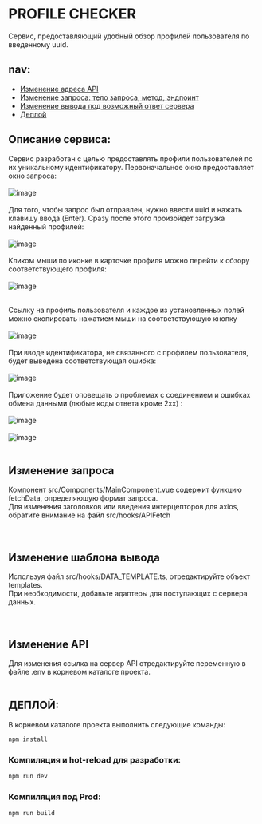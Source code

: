 # PROFILE CHECKER

Сервис, предоставляющий удобный обзор профилей пользователя по введенному uuid. <br>
## nav: 
- [Изменение адреса API](#apichanging)
- [Изменение запроса: тело запроса, метод, эндпоинт](#queryChanging)
- [Изменение вывода под возможный ответ сервера](#templatechanging)
- [Деплой](#deploy)

## Описание сервиса:</br>
Сервис разработан с целью предоставлять профили пользователей по их уникальному идентификатору.
Первоначальное окно предоставляет окно запроса:</br></br>
![image](https://github.com/user-attachments/assets/32a99b28-51c0-4b82-ad77-7b7e1bc67751)
</br></br>
Для того, чтобы запрос был отправлен, нужно ввести uuid и нажать клавишу ввода (Enter). Сразу после этого произойдет загрузка найденный профилей:</br></br>
![image](https://github.com/user-attachments/assets/bb25309c-4ba7-47bf-b067-20669abcab96)
</br></br>
Кликом мыши по иконке в карточке профиля можно перейти к обзору соответствующего профиля:</br></br>
![image](https://github.com/user-attachments/assets/ca617de1-24c9-494e-9c5d-232915f22e11)</br></br>

Ссылку на профиль пользователя и каждое из установленных полей можно скопировать нажатием мыши на соответствующую кнопку</br></br>
![image](https://github.com/user-attachments/assets/21d748dd-5c78-476e-ae0d-877a8a1a446a)
</br></br>
При вводе идентификатора, не связанного с профилем пользователя, будет выведена соответствующая ошибка:</br></br>
![image](https://github.com/user-attachments/assets/9f95cd16-6268-47f6-bdba-61e90cf53a70)</br></br>
Приложение будет оповещать о проблемах с соединением и ошибках обмена данными (любые коды ответа кроме 2xx) :</br></br>
![image](https://github.com/user-attachments/assets/bb008d9c-9474-434b-ac81-2bf69ac6a282)</br></br>
![image](https://github.com/user-attachments/assets/cb6bb781-0a65-46fb-a9ea-862428ac6be0)
</br></br>



## <a name="queryChanging">Изменение запроса</a>
Компонент src/Components/MainComponent.vue содержит функцию fetchData, определяющую формат запроса. </br> 
Для изменения заголовков или введения интерцепторов для axios, обратите внимание на файл src/hooks/APIFetch </br>
</br></br>
## <a name="templatechanging">Изменение шаблона вывода</a>
Используя файл src/hooks/DATA_TEMPLATE.ts, отредактируйте объект templates. </br>
При необходимости, добавьте адаптеры для поступающих с сервера данных. </br>
</br></br>
## <a name="apichanging">Изменение API</a>
Для изменения ссылка на сервер API отредактируйте переменную в файле .env в корневом каталоге проекта.</br></br>
## <a name="deploy">ДЕПЛОЙ:</a>
В корневом каталоге проекта выполнить следующие команды:
```sh
npm install
```

### Компиляция и hot-reload для разработки:

```sh
npm run dev
```

### Компиляция под Prod:

```sh
npm run build
```
